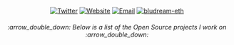 <p align="center">
<a href="https://twitter.com/bludream_eth"><img alt="Twitter" src="https://img.shields.io/badge/Twitter-bludream.eth-blue?style=flat-square&logo=Twitter"></a>
<a href="https://bludream.xyz/"><img alt="Website" src="https://img.shields.io/badge/Website-www.bludream.xyz-red?style=flat-square&logo=googlechrome"></a>
<a href="mailto:bludream.eth@gmail.com"><img alt="Email" src="https://img.shields.io/badge/Email-bludream.eth@gmail.com-blue?style=flat-square&logo=gmail"></a>
<a href="https://github.com/bludream-eth"><img alt="bludream-eth" src="https://komarev.com/ghpvc/?username=bludream-eth&color=red&style=flat-square"></a>
</p>

<h6 align="center"> :arrow_double_down: Below is a list of the Open Source projects I work on :arrow_double_down: </h6>
